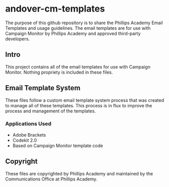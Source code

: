 # andover-cm-templates
The purpose of this github repository is to share the Phillips Academy Email Templates and usage guidelines. The email templates are for use with Campaign Monitor by Phillips Academy and approved third-party developers.

## Intro
This project contains all of the email templates for use with Campaign Monitor. Nothing propriety is included in these files. 

## Email Template System
These files follow a custom email template system process that was created to manage all of these templates. This process is in flux to improve the process and management of the templates.

### Applications Used
* Adobe Brackets
* Codekit 2.0
* Based on Campaign Monitor template code


## Copyright
These files are copyrighted by Phillips Academy and maintained by the Communications Office at Phillips Academy.